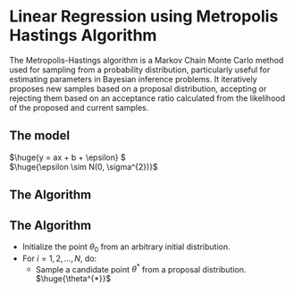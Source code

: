 # Linear Regression using Metropolis Hastings Algorithm

The Metropolis-Hastings algorithm is a Markov Chain Monte Carlo method used for sampling from a probability distribution, particularly useful for estimating parameters in Bayesian inference problems. It iteratively proposes new samples based on a proposal distribution, accepting or rejecting them based on an acceptance ratio calculated from the likelihood of the proposed and current samples.

## The model
$\huge{y = ax + b + \epsilon} $  
$\huge{\epsilon \sim N(0, \sigma^{2})}$ 

## The Algorithm
## The Algorithm
* Initialize the point $\theta_{0}$ from an arbitrary initial distribution.
* For $i = 1, 2, \ldots, N$, do:
  * Sample a candidate point $\theta^*$ from a proposal distribution.
    $\huge{\theta^{*}}$

